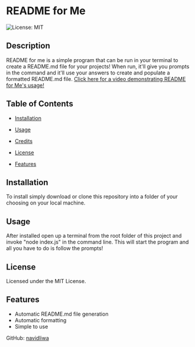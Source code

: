
# README for Me

![License: MIT](https://img.shields.io/badge/License-MIT-yellow.svg)


## Description
README for me is a simple program that can be run in your terminal to create a README.md file for your projects! When run, it'll give you prompts in the command and it'll use your answers to create and populate a formatted README.md file. [Click here for a video demonstrating README for Me's usage!](https://www.youtube.com/watch?v=v8aqNrwZXOQ)


## Table of Contents

- [Installation](#installation)

- [Usage](#usage)

- [Credits](#credits)

- [License](#license)

- [Features](#features)

## Installation
To install simply download or clone this repository into a folder of your choosing on your local machine.


## Usage
After installed open up a terminal from the root folder of this project and invoke "node index.js" in the command line. This will start the program and all you have to do is follow the prompts!

## License
Licensed under the MIT License.

## Features
- Automatic README.md file generation
- Automatic formatting
- Simple to use

GitHub: [navidliwa](https://github.com/navidliwa)